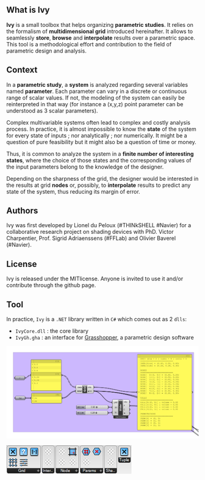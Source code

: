 ## What is Ivy

**Ivy** is a small toolbox that helps organizing **parametric studies**. It relies on the formalism of **multidimensional grid** introduced hereinafter. It allows to seamlessly **store**, **browse** and **interpolate** results over a parametric space. This tool is a methodological effort and contribution to the field of parametric design and analysis.

## Context

In a **parametric study**, a **system** is analyzed regarding several variables named **parameter**. Each parameter can vary in a discrete  or continuous range of scalar values. If not, the modeling of the system can easily be reinterpreted in that way (for instance a (x,y,z) point parameter can be understood as 3 scalar parameters).

Complex multivariable systems often lead to complex and costly analysis process. In practice, it is almost impossible to know the **state** of the system for every state of inputs ; nor analytically ; nor numerically. It might be a question of pure feasibility but it might also be a question of time or money.

Thus, it is common to analyze the system in a **finite number of interesting states**, where the choice of those states and the corresponding values of the input parameters belong to the knowledge of the designer.

Depending on the sharpness of the grid, the designer would be interested in the results at grid **nodes** or, possibly, to **interpolate** results to predict any state of the system, thus reducing its margin of error.

## Authors

Ivy was first developed by Lionel du Peloux (#THINkSHELL #Navier) for a collaborative research project on shading devices with PhD. Victor Charpentier, Prof. Sigrid Adriaenssens (#FFLab) and Olivier Baverel (#Navier).

## License

Ivy is released under the MITlicense. Anyone is invited to use it and/or contribute through the github page.

## Tool

In practice, `Ivy` is a `.NET` library written in `C#` which comes out as 2 `dlls`:

* `IvyCore.dll` : the core library
* `IvyGh.gha` : an interface for [Grasshopper](http://www.grasshopper3d.com), a parametric design software

![Creation of a 2-Grid with Grasshopper, resulting in 3x3=9 nodes.](doc/gitbook/img/tool.png)

![Grasshopper Toolbar](doc/img/Ivy_gh_toolbar.png)
